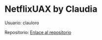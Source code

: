 # NetflixUAX by Claudia

Usuario: clauloro

Repositorio: [Enlace al repositorio]((https://github.com/clauloro/Pelisexamen.git))


